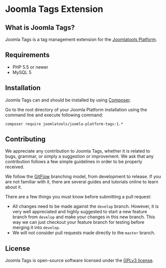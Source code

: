 # Joomla Tags Extension

## What is Joomla Tags?

Joomla Tags is a tag management extension for the [Joomlatools Platform](https://github.com/joomlatools/joomla-platform).

## Requirements

- PHP 5.5 or newer
- MySQL 5

## Installation

Joomla Tags can and should be installed by using [Composer](https://getcomposer.org/). 

Go to the root directory of your Joomla Platform installation using the command line and execute following command:

```
composer require joomlatools/joomla-platform-tags:1.*
```

## Contributing

We appreciate any contribution to Joomla Tags, whether it is related to bugs, grammar, or simply a suggestion or
improvement. We ask that any contribution follows a few simple guidelines in order to be properly received.

We follow the [GitFlow][gitflow-model] branching model, from development to release. If you are not familiar with it,
there are several guides and tutorials online to learn about it.

There are a few things you must know before submitting a pull request:

- All changes need to be made against the `develop` branch. However, it is very well appreciated and highly suggested to 
start a new feature branch from `develop` and make your changes in this new branch. This way we can just checkout your 
feature branch for testing before merging it into `develop`.
- We will not consider pull requests made directly to the `master` branch.

## License 

Joomla Tags is open-source software licensed under the [GPLv3 license](https://github.com/joomlatools/joomla-platform-tags/blob/master/LICENSE.txt).

[gitflow-model]: http://nvie.com/posts/a-successful-git-branching-model/

